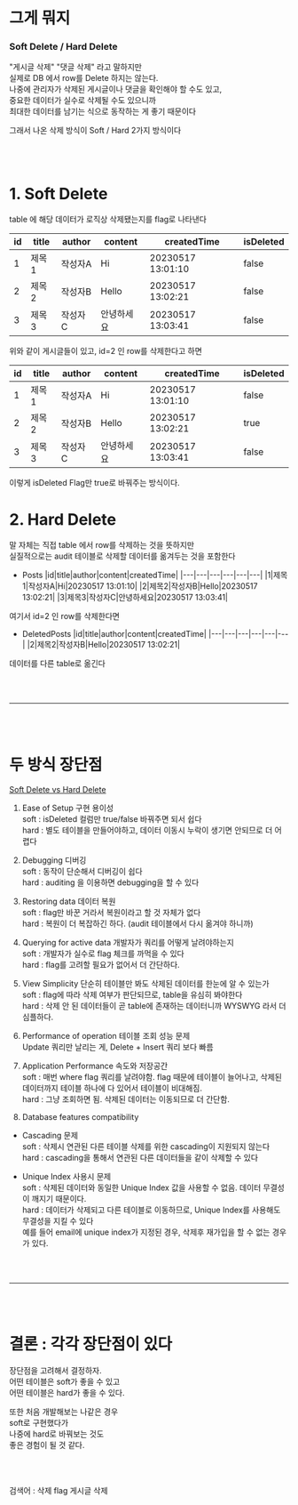 # 그게 뭐지  

### Soft Delete / Hard Delete 
"게시글 삭제" "댓글 삭제" 라고 말하지만     
실제로 DB 에서 row를 Delete 하지는 않는다.   
나중에 관리자가 삭제된 게시글이나 댓글을 확인해야 할 수도 있고,   
중요한 데이터가 실수로 삭제될 수도 있으니까  
최대한 데이터를 남기는 식으로 동작하는 게 좋기 때문이다  
  
그래서 나온 삭제 방식이 Soft / Hard 2가지 방식이다  

<br><br>  

# 1. Soft Delete  
table 에 해당 데이터가 로직상 삭제됐는지를 flag로 나타낸다  
  
|id|title|author|content|createdTime|isDeleted|
|---|---|---|---|---|---|
|1|제목1|작성자A|Hi|20230517 13:01:10|false|
|2|제목2|작성자B|Hello|20230517 13:02:21|false|
|3|제목3|작성자C|안녕하세요|20230517 13:03:41|false|
  
위와 같이 게시글들이 있고, id=2 인 row를 삭제한다고 하면  
    
|id|title|author|content|createdTime|isDeleted|
|---|---|---|---|---|---|
|1|제목1|작성자A|Hi|20230517 13:01:10|false|
|2|제목2|작성자B|Hello|20230517 13:02:21|true|
|3|제목3|작성자C|안녕하세요|20230517 13:03:41|false|
  
이렇게 isDeleted Flag만 true로 바꿔주는 방식이다.  
  
# 2. Hard Delete  
말 자체는 직접 table 에서 row를 삭제하는 것을 뜻하지만  
실질적으로는 audit 테이블로 삭제할 데이터를 옮겨두는 것을 포함한다  
    
- Posts
|id|title|author|content|createdTime|
|---|---|---|---|---|---|
|1|제목1|작성자A|Hi|20230517 13:01:10|
|2|제목2|작성자B|Hello|20230517 13:02:21|
|3|제목3|작성자C|안녕하세요|20230517 13:03:41|

여기서 id=2 인 row를 삭제한다면  
  
- DeletedPosts
|id|title|author|content|createdTime|
|---|---|---|---|---|---|
|2|제목2|작성자B|Hello|20230517 13:02:21|
  
데이터를 다른 table로 옮긴다       
  
<br><br>  

---

<br><br>

# 두 방식 장단점  
[Soft Delete vs Hard Delete](https://abstraction.blog/2015/06/28/soft-vs-hard-delete)  
   
1. Ease of Setup 구현 용이성   
soft : isDeleted 컬럼만 true/false 바꿔주면 되서 쉽다   
hard : 별도 테이블을 만들어야하고, 데이터 이동시 누락이 생기면 안되므로 더 어렵다   
  
2. Debugging 디버깅  
soft : 동작이 단순해서 디버깅이 쉽다  
hard : auditing 을 이용하면 debugging을 할 수 있다   
  
3. Restoring data 데이터 복원   
soft : flag만 바꾼 거라서 복원이라고 할 것 자체가 없다   
hard : 복원이 더 복잡하긴 하다. (audit 테이블에서 다시 옮겨야 하니까)  
  
4. Querying for active data 개발자가 쿼리를 어떻게 날려야하는지    
soft : 개발자가 실수로 flag 체크를 까먹을 수 있다  
hard : flag를 고려할 필요가 없어서 더 간단하다.  
  
5. View Simplicity 단순히 테이블만 봐도 삭제된 데이터를 한눈에 알 수 있는가  
soft : flag에 따라 삭제 여부가 판단되므로, table을 유심히 봐야한다  
hard : 삭제 안 된 데이터들이 곧 table에 존재하는 데이터니까 WYSWYG 라서 더 심플하다.    
  
6. Performance of operation 테이블 조회 성능 문제  
Update 쿼리만 날리는 게, Delete + Insert 쿼리 보다 빠름  
  
7. Application Performance 속도와 저장공간     
soft : 매번 where flag 쿼리를 날려야함. flag 때문에 테이블이 늘어나고, 삭제된 데이터까지 테이블 하나에 다 있어서 테이블이 비대해짐.    
hard : 그냥 조회하면 됨. 삭제된 데이터는 이동되므로 더 간단함.  
  
8. Database features compatibility  
- Cascading 문제  
soft : 삭제시 연관된 다른 테이블 삭제를 위한 cascading이 지원되지 않는다  
hard : cascading을 통해서 연관된 다른 데이터들을 같이 삭제할 수 있다  
  
- Unique Index 사용시 문제  
soft : 삭제된 데이터와 동일한 Unique Index 값을 사용할 수 없음. 데이터 무결성이 깨지기 때문이다.    
hard : 데이터가 삭제되고 다른 테이블로 이동하므로, Unique Index를 사용해도 무결성을 지킬 수 있다  
예를 들어 email에 unique index가 지정된 경우, 삭제후 재가입을 할 수 없는 경우가 있다.  
  
<br><br>  
  
---

<br><br>  

# 결론 : 각각 장단점이 있다  
  
장단점을 고려해서 결정하자.  
어떤 테이블은 soft가 좋을 수 있고  
어떤 테이블은 hard가 좋을 수 있다.  
  
또한 처음 개발해보는 나같은 경우  
soft로 구현했다가  
나중에 hard로 바꿔보는 것도  
좋은 경험이 될 것 같다.  
  
<br><br>  

검색어 : 삭제 flag 게시글 삭제
  
